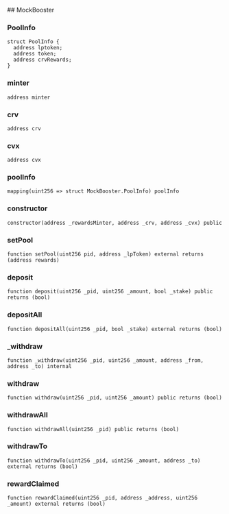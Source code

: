 ﻿﻿## MockBooster


### PoolInfo

```solidity
struct PoolInfo {
  address lptoken;
  address token;
  address crvRewards;
}
```
### minter

```solidity
address minter
```

### crv

```solidity
address crv
```

### cvx

```solidity
address cvx
```

### poolInfo

```solidity
mapping(uint256 => struct MockBooster.PoolInfo) poolInfo
```

### constructor

```solidity
constructor(address _rewardsMinter, address _crv, address _cvx) public
```







### setPool

```solidity
function setPool(uint256 pid, address _lpToken) external returns (address rewards)
```







### deposit

```solidity
function deposit(uint256 _pid, uint256 _amount, bool _stake) public returns (bool)
```







### depositAll

```solidity
function depositAll(uint256 _pid, bool _stake) external returns (bool)
```







### _withdraw

```solidity
function _withdraw(uint256 _pid, uint256 _amount, address _from, address _to) internal
```







### withdraw

```solidity
function withdraw(uint256 _pid, uint256 _amount) public returns (bool)
```







### withdrawAll

```solidity
function withdrawAll(uint256 _pid) public returns (bool)
```







### withdrawTo

```solidity
function withdrawTo(uint256 _pid, uint256 _amount, address _to) external returns (bool)
```







### rewardClaimed

```solidity
function rewardClaimed(uint256 _pid, address _address, uint256 _amount) external returns (bool)
```







